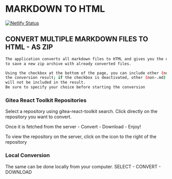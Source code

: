 # MARKDOWN TO HTML
[![Netlify Status](https://api.netlify.com/api/v1/badges/a9cfe7a7-f3bd-4db3-9b12-252a1d3c46f0/deploy-status)](https://app.netlify.com/sites/zip-md-to-html/deploys)
## CONVERT MULTIPLE MARKDOWN FILES TO HTML - AS ZIP
```sh
The application converts all markdown files to HTML and gives you the option
to save a new zip archive with already converted files.  

Using the checkbox at the bottom of the page, you can include other (non-.md) files in
the conversion result; if the checkbox is deactivated, other (non-.md) files
will not be included in the result.  
Be sure to specify your choice before starting the conversion
```

### Gitea React Toolkit Repositories
 Select a repository using gitea-react-toolkit search. Click directly on the repository you want to convert.

Once it is fetched from the server - Convert - Download - Enjoy!

To view the repository on the server, click on the icon to the right of the repository

### Local Conversion
The same can be done locally from your computer. SELECT - CONVERT - DOWNLOAD
